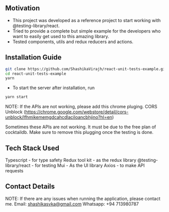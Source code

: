 ## Motivation

- This project was developed as a reference project to start working with @testing-library/react.
- Tried to provide a complete but simple example for the developers who want to easily get used to this
  amazing library.
- Tested components, utils and redux reducers and actions.

## Installation Guide

```bash
git clone https://github.com/ShashikaVirajh/react-unit-tests-example.git
cd react-unit-tests-example
yarn
```

- To start the server after installation, run

```bash
yarn start
```

NOTE: If the APIs are not working, please add this chrome pluging.
CORS Unblock (https://chrome.google.com/webstore/detail/cors-unblock/lfhmikememgdcahcdlaciloancbhjino?hl=en)

Sometimes these APIs are not working. It must be due to the free plan of cocktaildb. Make sure to remove this plugging once the testing is done.

## Tech Stack Used

Typescript - for type safety
Redux tool kit - as the redux library
@testing-library/react - for testing
Mui - As the UI library
Axios - to make API requests

## Contact Details

NOTE: If there are any issues when running the application, please contact me.
Email: shashikasvka@gmail.com
Whatsapp: +94 713980787
